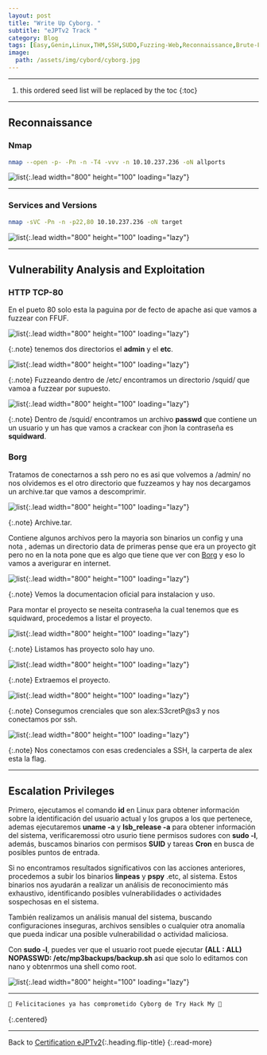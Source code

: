 ```yaml
---
layout: post
title: "Write Up Cyborg. "
subtitle: "eJPTv2 Track "
category: Blog
tags: [Easy,Genin,Linux,THM,SSH,SUDO,Fuzzing-Web,Reconnaissance,Brute-Forcing,John,Misconfiguration,Weak-Credentials,eJPTv2]
image:
  path: /assets/img/cybord/cyborg.jpg
---
```


***

<!--more-->

1. this ordered seed list will be replaced by the toc
{:toc}

***

## Reconnaissance


### Nmap


```bash
nmap --open -p- -Pn -n -T4 -vvv -n 10.10.237.236 -oN allports
```


![list](/assets/img/cybord/1.png){:.lead width="800" height="100" loading="lazy"}

***

### Services and Versions

```bash
nmap -sVC -Pn -n -p22,80 10.10.237.236 -oN target
```

![list](/assets/img/cybord/2.1.png){:.lead width="800" height="100" loading="lazy"}


***

## Vulnerability Analysis and Exploitation


### HTTP TCP-80


En el pueto 80 solo esta la paguina por de fecto de apache asi que vamos a fuzzear con FFUF.


![list](/assets/img/cybord/3.png){:.lead width="800" height="100" loading="lazy"}


{:.note}
tenemos dos directorios el **admin** y el **etc**.


![list](/assets/img/cybord/2.png){:.lead width="800" height="100" loading="lazy"}


{:.note}
Fuzzeando dentro de /etc/ encontramos un directorio /squid/ que vamoa a fuzzear por supuesto.


![list](/assets/img/cybord/4.png){:.lead width="800" height="100" loading="lazy"}


{:.note}
Dentro de /squid/ encontramos un archivo **passwd** que contiene un un usuario y un has que vamos a crackear con jhon la contraseña es **squidward**.

### Borg

Tratamos de conectarnos a ssh pero no es asi que volvemos a /admin/ no nos olvidemos es el otro directorio que fuzzeamos y hay nos decargamos un archive.tar que vamos a descomprimir.


![list](/assets/img/cybord/6.png){:.lead width="800" height="100" loading="lazy"}


{:.note}
Archive.tar.


Contiene algunos archivos pero la mayoria son binarios un config y una nota , ademas un directorio data de primeras pense que era un proyecto git pero no en la nota pone que es algo que tiene que ver con [Borg] y eso lo vamos a averigurar en internet.

[Borg]: https://borgbackup.readthedocs.io/en/stable/


![list](/assets/img/cybord/7.png){:.lead width="800" height="100" loading="lazy"}


{:.note}
Vemos la documentacion oficial para instalacion y uso.


Para montar el proyecto se neseita contraseña la cual tenemos  que es squidward, procedemos a listar el proyecto.


![list](/assets/img/cybord/9.png){:.lead width="800" height="100" loading="lazy"}


{:.note}
Listamos has proyecto solo hay uno.


![list](/assets/img/cybord/10.png){:.lead width="800" height="100" loading="lazy"}


{:.note}
Extraemos el proyecto.


![list](/assets/img/cybord/2023-07-01_22-51.png){:.lead width="800" height="100" loading="lazy"}


{:.note}
Consegumos crenciales que son alex:S3cretP@s3 y nos conectamos por ssh.


![list](/assets/img/cybord/12.png){:.lead width="800" height="100" loading="lazy"}


{:.note}
Nos conectamos con esas credenciales a SSH, la carperta de alex esta la flag.


***

## Escalation Privileges


Primero, ejecutamos el comando **id** en Linux para obtener información sobre la identificación del usuario actual y los grupos a los que pertenece, ademas ejecutaremos **uname -a** y **lsb_release -a** para obtener información del sistema, verificaremossi otro usurio tiene permisos sudores con **sudo -l**, además, buscamos binarios con permisos **SUID** y tareas **Cron** en busca de posibles puntos de entrada. 


Si no encontramos resultados significativos con las acciones anteriores, procedemos a subir los binarios **linpeas** y **pspy** .etc, al sistema. Estos binarios nos ayudarán a realizar un análisis de reconocimiento más exhaustivo, identificando posibles vulnerabilidades o actividades sospechosas en el sistema.


También realizamos un análisis manual del sistema, buscando configuraciones inseguras, archivos sensibles o cualquier otra anomalía que pueda indicar una posible vulnerabilidad o actividad maliciosa.


Con **sudo -l**, puedes ver que el usuario root puede ejecutar **(ALL : ALL) NOPASSWD: /etc/mp3backups/backup.sh** asi que solo lo editamos con nano y obtenrmos una shell como root.



![list](/assets/img/cybord/14.png){:.lead width="800" height="100" loading="lazy"}



***

```bash
🎉 Felicitaciones ya has comprometido Cyborg de Try Hack My 🎉
```
{:.centered}

***

Back to [Certification eJPTv2](2023-06-02-Road-to-eJPTv2.md){:.heading.flip-title}
{:.read-more}


